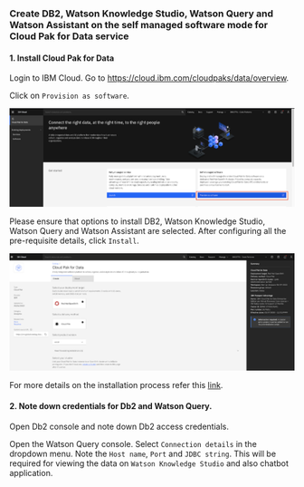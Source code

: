 ### Create DB2, Watson Knowledge Studio, Watson Query and Watson Assistant on the self managed software mode for Cloud Pak for Data service

#### 1. Install Cloud Pak for Data
Login to IBM Cloud. Go to https://cloud.ibm.com/cloudpaks/data/overview.

Click on `Provision as software`.

![provision](images/provision.png)

Please ensure that options to install  DB2, Watson Knowledge Studio, Watson Query and Watson Assistant are selected. After configuring all the pre-requisite details, click `Install`.

![install](images/install.png)

For more details on the installation process refer this [link](https://www.ibm.com/docs/en/cloud-paks/cp-data/4.0?topic=installing).

#### 2. Note down credentials for Db2 and Watson Query.

Open Db2 console and note down Db2 access credentials.

Open the Watson Query console. Select `Connection details` in the dropdown menu. Note the `Host name`, `Port` and `JDBC string`. This will be required for viewing the data on `Watson Knowledge Studio` and also chatbot application.


